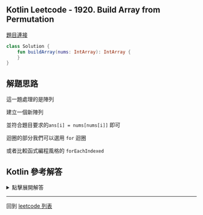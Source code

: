 ## Kotlin Leetcode - 1920. Build Array from Permutation

[題目連接](https://leetcode.com/problems/build-array-from-permutation/)

```kotlin
class Solution {
    fun buildArray(nums: IntArray): IntArray {
    }
}
```

## 解題思路

這一題處理的是陣列

建立一個新陣列 

並符合題目要求的`ans[i] = nums[nums[i]]` 即可

迴圈的部分我們可以選用 `for` 迴圈

或者比較函式編程風格的 `forEachIndexed`

## Kotlin 參考解答

<details>
  <summary markdown='span'>點擊展開解答</summary>

```kotlin
class Solution {
    fun buildArray(nums: IntArray): IntArray {
        val ans = MutableList(nums.size) { 0 }
        for (i in nums.indices) {
            ans[i] = nums[nums[i]]
        }
        return ans.toIntArray()
    }
}
```

如果將其中的 `for` 以  `forEachIndexed` 改寫

可以寫成

```kotlin
class Solution {
    fun buildArray(nums: IntArray): IntArray {
        val ans = MutableList(nums.size) { 0 }
        nums.forEachIndexed { i, num -> ans[i] = nums[nums[i]] }
        return ans.toIntArray()
    }
}
```


</details>

------

回到 [leetcode 列表](index.md)


